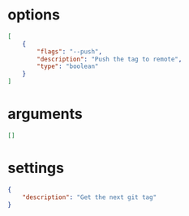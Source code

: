 # options
```json
[
    {
        "flags": "--push",
        "description": "Push the tag to remote",
        "type": "boolean"
    }
]
```

# arguments
```json
[]
```

# settings
```json
{
    "description": "Get the next git tag"
}
``` 